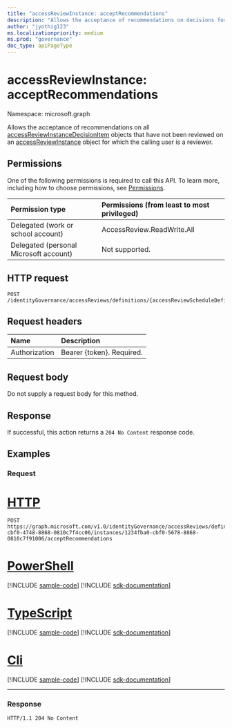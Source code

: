 ```yaml
---
title: "accessReviewInstance: acceptRecommendations"
description: "Allows the acceptance of recommendations on decisions for an access review instance that has not been reviewed by the calling user who is a reviewer."
author: "jyothig123"
ms.localizationpriority: medium
ms.prod: "governance"
doc_type: apiPageType
---
```


# accessReviewInstance: acceptRecommendations

Namespace: microsoft.graph

Allows the acceptance of recommendations on all [accessReviewInstanceDecisionItem](../resources/accessreviewinstancedecisionitem.md) objects that have not been reviewed on an [accessReviewInstance](../resources/accessreviewinstance.md) object for which the calling user is a reviewer.

## Permissions
One of the following permissions is required to call this API. To learn more, including how to choose permissions, see [Permissions](/graph/permissions-reference).

|Permission type|Permissions (from least to most privileged)|
|:---|:---|
|Delegated (work or school account)|AccessReview.ReadWrite.All|
|Delegated (personal Microsoft account)|Not supported.|

## HTTP request

<!-- {
  "blockType": "ignored"
}
-->
``` http
POST /identityGovernance/accessReviews/definitions/{accessReviewScheduleDefinitionId}/instances/{accessReviewInstanceId}/acceptRecommendations
```

## Request headers
|Name|Description|
|:---|:---|
|Authorization|Bearer {token}. Required.|

## Request body
Do not supply a request body for this method.

## Response

If successful, this action returns a `204 No Content` response code.

## Examples

### Request

# [HTTP](#tab/http)
<!-- {
  "blockType": "request",
  "name": "accessreviewinstance_acceptrecommendations"
}
-->
``` http
POST https://graph.microsoft.com/v1.0/identityGovernance/accessReviews/definitions/e6cafba0-cbf0-4748-8868-0810c7f4cc06/instances/1234fba0-cbf0-5678-8868-0810c7f91006/acceptRecommendations
```

# [PowerShell](#tab/powershell)
[!INCLUDE [sample-code](../includes/snippets/powershell/accessreviewinstance-acceptrecommendations-powershell-snippets.md)]
[!INCLUDE [sdk-documentation](../includes/snippets/snippets-sdk-documentation-link.md)]

# [TypeScript](#tab/typescript)
[!INCLUDE [sample-code](../includes/snippets/typescript/accessreviewinstance-acceptrecommendations-typescript-snippets.md)]
[!INCLUDE [sdk-documentation](../includes/snippets/snippets-sdk-documentation-link.md)]

# [Cli](#tab/cli)
[!INCLUDE [sample-code](../includes/snippets/cli/accessreviewinstance-acceptrecommendations-cli-snippets.md)]
[!INCLUDE [sdk-documentation](../includes/snippets/snippets-sdk-documentation-link.md)]

---

### Response
<!-- {
  "blockType": "response",
  "truncated": true
}
-->
``` http
HTTP/1.1 204 No Content
```
